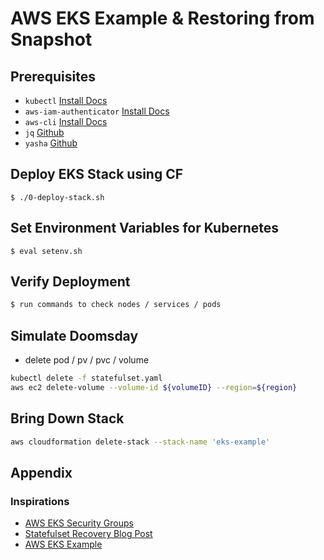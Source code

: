 # AWS EKS Example & Restoring from Snapshot

## Prerequisites

* `kubectl` [Install Docs](https://kubernetes.io/docs/tasks/tools/install-kubectl/)
* `aws-iam-authenticator` [Install Docs](https://docs.aws.amazon.com/eks/latest/userguide/configure-kubectl.html)
* `aws-cli` [Install Docs](https://docs.aws.amazon.com/cli/latest/userguide/installing.html)
* `jq` [Github](https://github.com/stedolan/jq)
* `yasha` [Github](https://github.com/kblomqvist/yasha)

## Deploy EKS Stack using CF

`$ ./0-deploy-stack.sh`

## Set Environment Variables for Kubernetes

`$ eval setenv.sh`

## Verify Deployment

```bash
$ run commands to check nodes / services / pods
```

## Simulate Doomsday

* delete pod / pv / pvc / volume
```bash
kubectl delete -f statefulset.yaml
aws ec2 delete-volume --volume-id ${volumeID} --region=${region}
```

## Bring Down Stack

```bash
aws cloudformation delete-stack --stack-name 'eks-example'
```

## Appendix

### Inspirations
* [AWS EKS Security Groups](https://docs.aws.amazon.com/eks/latest/userguide/sec-group-reqs.html)
* [Statefulset Recovery Blog Post](https://medium.com/@joatmon08/kubernetes-statefulset-recovery-from-aws-snapshots-8a6159cda6f1)
* [AWS EKS Example](https://github.com/y13i/aws-eks-example)